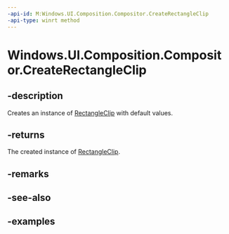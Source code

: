 ```yaml
---
-api-id: M:Windows.UI.Composition.Compositor.CreateRectangleClip
-api-type: winrt method
---
```


# Windows.UI.Composition.Compositor.CreateRectangleClip

<!--
public Windows.UI.Composition.RectangleClip CreateRectangleClip ();
-->

## -description

Creates an instance of [RectangleClip](rectangleclip.md) with default values.

## -returns

The created instance of [RectangleClip](rectangleclip.md).

## -remarks

## -see-also

## -examples


